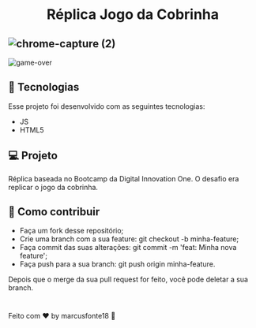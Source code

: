 <h1 align=center >Réplica Jogo da Cobrinha</h1>

## ![chrome-capture (2)](https://user-images.githubusercontent.com/65238795/106616326-340b2e80-654c-11eb-8369-2d94a90ce32a.gif)

<div text-aling = center> 

![game-over](https://user-images.githubusercontent.com/65238795/106616317-32416b00-654c-11eb-9407-a331775badf2.PNG)

</div>

## :rocket: Tecnologias

Esse projeto foi desenvolvido com as seguintes tecnologias:

 - JS
 - HTML5


 ## :computer: Projeto

Réplica baseada no Bootcamp da Digital Innovation One. O desafio era replicar o jogo da cobrinha. 



## :thinking: Como contribuir

- Faça um fork desse repositório;
- Crie uma branch com a sua feature: git checkout -b minha-feature;
- Faça commit das suas alterações: git commit -m 'feat: Minha nova feature';
- Faça push para a sua branch: git push origin minha-feature.

Depois que o merge da sua pull request for feito, você pode deletar a sua branch.
#
Feito com :hearts: by marcusfonte18 :wave: